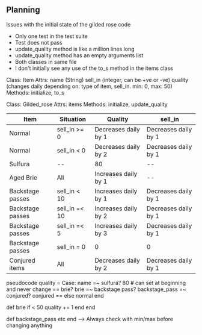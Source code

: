 ## Planning

Issues with the initial state of the gilded rose code
 - Only one test in the test suite
 - Test does not pass
 - update_quality method is like a million lines long
 - update_quality method has an empty arguments list
 - Both classes in same file
 - I don't initially see any use of the to_s method in the items class

Class: Item
Attrs: name (String)
       sell_in (integer, can be +ve or -ve)
       quality (changes daily depending on: type of item, sell_in. min: 0, max: 50)
Methods: initialize, to_s

Class: Gilded_rose
Attrs: items
Methods: initialize, update_quality



| Item | Situation | Quality | sell_in |
|------|-----------|-----|---|
| Normal | sell_in >= 0 | Decreases daily by 1 | Decreases daily by 1 |
| Normal | sell_in < 0 | Decreases daily by 2 | Decreases daily by 1 |
| Sulfura | -- | 80 | -- |
| Aged Brie | All | Increases daily by 1 | -- |
| Backstage passes | sell_in < 10 | Increases daily by 1 | Decreases daily by 1 |
| Backstage passes | sell_in =< 10 | Increases daily by 2 | Decreases daily by 1 |
| Backstage passes | sell_in =< 5 | Increases daily by 3 | Decreases daily by 1 |
| Backstage passes | sell_in = 0 | 0 | 0 |
| Conjured items | All | Decreases daily by 2 | Decreases daily by 1 |



pseudocode
quality = Case: name
            =~ sulfura?
              80 # can set at beginning and never change
            == brie?
              brie
            =~ backstage pass?
              backstage_pass
            =~ conjured?
              conjured
            == else
              normal
          end


def brie
  if < 50
    quality += 1
  end
end

def backstage_pass
etc
end
--> Always check with min/max before changing anything
